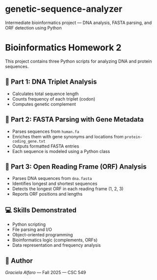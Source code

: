 # genetic-sequence-analyzer
Intermediate bioinformatics project — DNA analysis, FASTA parsing, and ORF detection using Python
# Bioinformatics Homework 2

This project contains three Python scripts for analyzing DNA and protein sequences.

## 🧬 Part 1: DNA Triplet Analysis
- Calculates total sequence length
- Counts frequency of each triplet (codon)
- Computes genetic complement

## 🧫 Part 2: FASTA Parsing with Gene Metadata
- Parses sequences from `human.fa`
- Enriches them with gene synonyms and locations from `protein-coding_gene.txt`
- Outputs formatted FASTA entries
- Each sequence is modeled using a Python class

## 🔬 Part 3: Open Reading Frame (ORF) Analysis
- Parses DNA sequences from `dna.fasta`
- Identifies longest and shortest sequences
- Detects the longest ORF in each reading frame (1, 2, 3)
- Reports ORF positions and lengths

## 💻 Skills Demonstrated
- Python scripting
- File parsing and I/O
- Object-oriented programming
- Bioinformatics logic (complements, ORFs)
- Data representation and frequency analysis

## 🧠 Author
*Graciela Alfaro* — Fall 2025 — CSC 549
